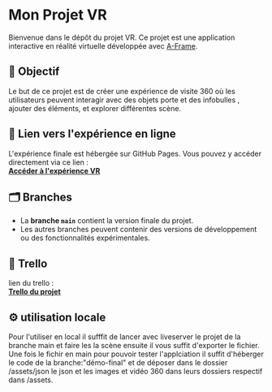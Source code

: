 # Mon Projet VR

Bienvenue dans le dépôt du projet VR. Ce projet est une application interactive en réalité virtuelle développée avec [A-Frame](https://aframe.io/).

## 🎯 Objectif
Le but de ce projet est de créer une expérience  de visite 360 où les utilisateurs peuvent interagir avec des objets porte et des infobulles , ajouter des éléments, et explorer différentes scène.

## 🚀 Lien vers l'expérience en ligne
L'expérience finale est hébergée sur GitHub Pages. Vous pouvez y accéder directement via ce lien :  
**[Accéder à l'expérience VR]([(https://quentin-brandy.github.io/SA-5.DWeb-DI.01-VR/src/)])**

## 🗂️ Branches

- La **branche `main`** contient la version finale du projet.
- Les autres branches peuvent contenir des versions de développement ou des fonctionnalités expérimentales.

## 📌 Trello

  lien du trello :  
**[Trello du projet]((https://trello.com/b/y0j6oXeu/sa-5dweb-di01-vr))**

## ⚙️  utilisation locale

Pour l'utiliser en local il sufffit de lancer avec liveserver le projet de la branche main et faire les la scène ensuite il vous suffit d'exporter le fichier. Une fois le fichir en main pour pouvoir tester l'applciation il suffit d'héberger le code de la branche:"démo-final" et de déposer dans le dossier /assets/json le json et les images et vidéo 360 dans leurs dossiers respectif dans /assets.
